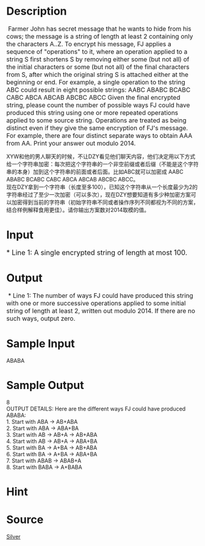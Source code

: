 
# Description

<div class="content"><p><span style="font-size: medium"> Farmer John has secret message that he wants to hide from his cows; the message is a string of length at least 2 containing only the characters A..Z. To encrypt his message, FJ applies a sequence of &#34;operations&#34; to it, where an operation applied to a string S first shortens S by removing either some (but not all) of the initial characters or some (but not all) of the final characters from S, after which the original string S is attached either at the beginning or end. For example, a single operation to the string ABC could result in eight possible strings: AABC ABABC BCABC CABC ABCA ABCAB ABCBC ABCC Given the final encrypted string, please count the number of possible ways FJ could have produced this string using one or more repeated operations applied to some source string. Operations are treated as being distinct even if they give the same encryption of FJ&#39;s message. For example, there are four distinct separate ways to obtain AAA from AA. Print your answer out modulo 2014.</span></p>
<p></p>
<div>XYW和他的男人聊天的时候，不让DZY看见他们聊天内容，他们决定用以下方式给一个字符串加密：每次把这个字符串的一个非空前缀或者后缀（不能是这个字符串的本身）加到这个字符串的前面或者后面。比如ABC就可以加密成 AABC ABABC BCABC CABC ABCA ABCAB ABCBC ABCC。</div>
<div>现在DZY拿到一个字符串（长度至多100），已知这个字符串从一个长度最少为2的字符串经过了至少一次加密（可以多次），现在DZY想要知道有多少种加密方案可以加密得到当前的字符串（初始字符串不同或者操作序列不同都视为不同的方案，结合样例解释食用更佳）。请你输出方案数对2014取模的值。</div></div>

# Input

<div class="content"><p><font size="4">* Line 1: A single encrypted string of length at most 100. </font></p></div>

# Output

<div class="content"><p><span style="font-size: medium"> * Line 1: The number of ways FJ could have produced this string with one or more successive operations applied to some initial string of length at least 2, written out modulo 2014. If there are no such ways, output zero. </span></p></div>

# Sample Input

<div class="content"><span class="sampledata">ABABA <br/>
</span></div>

# Sample Output

<div class="content"><span class="sampledata"> 8 <br/>
OUTPUT DETAILS: Here are the different ways FJ could have produced ABABA:<br/>
1. Start with ABA -&gt; AB+ABA<br/>
2. Start with ABA -&gt; ABA+BA <br/>
3. Start with AB -&gt; AB+A -&gt; AB+ABA<br/>
4. Start with AB -&gt; AB+A -&gt; ABA+BA <br/>
5. Start with BA -&gt; A+BA -&gt; AB+ABA <br/>
6. Start with BA -&gt; A+BA -&gt; ABA+BA <br/>
7. Start with ABAB -&gt; ABAB+A<br/>
8. Start with BABA -&gt; A+BABA </span></div>

# Hint

<div class="content"><p></p></div>

# Source

<div class="content"><p><a href="problemset.php?search=Silver">Silver</a></p></div>

